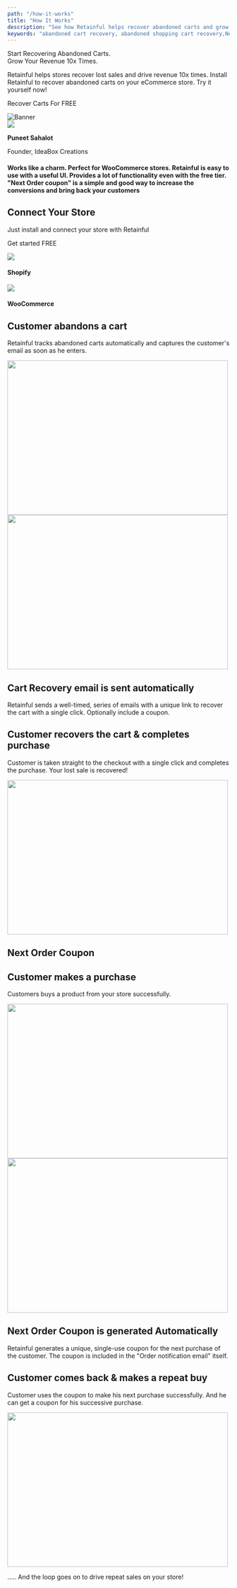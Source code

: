 ```yaml
---
path: "/how-it-works"
title: "How It Works"
description: "See how Retainful helps recover abandoned carts and grow revenue 10x times on your store. Also, check out all other features of Retainful that makes it the best abandoned cart recovery tool."
keywords: "abandoned cart recovery, abandoned shopping cart recovery,Next order coupon, Coupon generator, Smart coupon"
---
```


<container>

<headercontent className="container">

<div slot="left">

<div class="h1">
Start Recovering Abandoned Carts. <br/>  Grow Your Revenue 10x Times.
</div>

Retainful helps stores recover lost sales and drive revenue 10x times. Install Retainful to recover abandoned carts on your eCommerce store. Try it yourself now!
 
<cta url="https://app.retainful.com/?utm_source=landing_page&utm_medium=how_it_works&utm_campaign=recover_carts_for_free" target="_blank" rel="noopener">Recover Carts For FREE<feather-icon icon="arrow-right" /> </cta>

</div>

<div slot="right">

<img src="../images/landingpage/how-it-works/Abandoned-Cart-Recovery.png" alt="Banner" class="img-responsive" />

</div>

</headercontent>

</container>

<div class="customer-testimonial-section">
<div class="testimonial-background-primary"></div>
<div class="testimonial-content container">
    <row class="align-items-center">
        <column size="4">
            <div class="customer-quote">
                <div class="customer-info text-right">
                    <div class="user-img">
                        <img src="https://raw.githubusercontent.com/retainful/site-images/master/reviews/puneetsahalot.jpg" class="img-responsive" />
                    </div>
                    <div>
                        <p><strong>Puneet Sahalot</strong></p>
                        <p>Founder, IdeaBox Creations</p>
                    </div>
                </div>
            </div>
        </column>
        <column size="8">
            <div class="customer-quote">
                <h4>Works like a charm. Perfect for WooCommerce stores.
Retainful is easy to use with a useful UI. Provides a lot of functionality even with the free tier. "Next Order coupon" is a simple and good way to increase the conversions and bring back your customers</h4>
            </div>
        </column>
    </row>
</div>
</div>

<container>

<row class="justify-content-center align-items-center">

<featurecontent featurebodysizeleft="6" featurebodysizerigth="6">

<div slot="left">

## Connect Your Store

Just install and connect your store with Retainful

<cta url="https://app.retainful.com/?utm_source=landing_page&utm_medium=how_it_works&utm_campaign=get_started_free" target="_blank" class="btn-action">Get started FREE</cta>

</div>

<div slot="right">

<div class="integrated-store-list">
<div class="store-module">
<div class="store-logo">
<img src="https://raw.githubusercontent.com/retainful/site-images/master/menu-icons/shopify-icon.png" class="img-responsive" />
</div>
<div class="store-name">
<h4>Shopify</h4>
</div>
</div>
<div class="store-module">
<div class="store-logo">
<img src="https://raw.githubusercontent.com/retainful/site-images/master/menu-icons/woo-icon-logo.png" class="img-responsive" />
</div>
<div class="store-name">
<h4>WooCommerce</h4>
</div>
</div>
</div>

</div>

</featurecontent>

</row>

<featurecontent featurebodysizeleft="6" featurebodysizerigth="6">

<div slot="right">

## Customer abandons a cart

Retainful tracks abandoned carts automatically and captures the customer's email as soon as he enters.

</div>


<div slot="left">

<img src="../images/landingpage/how-it-works/customer-abandons-a-cart.svg" class="img-responsive" width="500" height="350"/>


</div>

</featurecontent>

<featurecontent featurebodysizeleft="6" featurebodysizerigth="6">

<div slot="right">

<img src="../images/landingpage/how-it-works/cart-recovery-email.svg" class="img-responsive" width="500" height="350"/>

</div>

<div slot="left">

## Cart Recovery email is sent automatically

Retainful sends a well-timed, series of emails with a unique link to recover the cart with a single click. Optionally include a coupon.

</div>

</featurecontent>

<featurecontent featurebodysizeleft="6" featurebodysizerigth="6">

<div slot="right">

## Customer recovers the cart & completes purchase

Customer is taken straight to the checkout with a single click and completes the purchase. Your lost sale is recovered!

 
</div>


<div slot="left">

<img src="../images/landingpage/how-it-works/customer-recovers-the-cart.svg" class="img-responsive" width="500" height="350"/>


</div>

</featurecontent>

</container>


<div class="text-center title-block mt-5">

## Next Order Coupon

</div>

<container>

<featurecontent featurebodysizeleft="6" featurebodysizerigth="6">

<div slot="right">

## Customer makes a purchase

Customers buys a product from your store successfully.

</div>


<div slot="left">

<img src="../images/landingpage/how-it-works/customer-makes-a-purchase.svg" class="img-responsive" width="500" height="350"/>


</div>

</featurecontent>

<featurecontent featurebodysizeleft="6" featurebodysizerigth="6">

<div slot="right">

<img src="../images/landingpage/how-it-works/next-order-coupon-is-generated-automatically.svg" class="img-responsive" width="500" height="350"/>

</div>

<div slot="left">

## Next Order Coupon is generated Automatically

Retainful generates a unique, single-use coupon for the next purchase of the customer. The coupon is included in the "Order notification email" itself.


</div>

</featurecontent>

<featurecontent featurebodysizeleft="6" featurebodysizerigth="6">

<div slot="right">

## Customer comes back & makes a repeat buy

Customer uses the coupon to make his next purchase successfully. And he can get a coupon for his successive purchase.


</div>


<div slot="left">

<img src="../images/landingpage/how-it-works/customer-comes-back-makes-a-repeat-buy.svg" class="img-responsive" width="500" height="350"/>


</div>

</featurecontent>


<div class="text-center text-block mb-5">

….. And the loop goes on to drive repeat sales on your store!

</div>

</container>

<getstarted></getstarted>